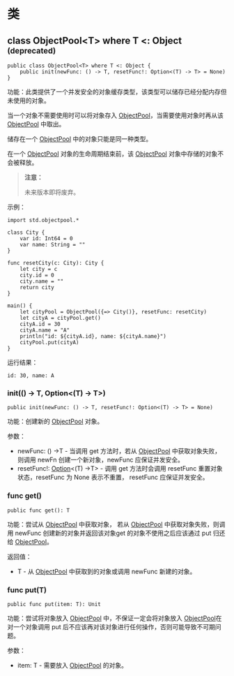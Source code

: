 # 类

## class ObjectPool\<T> where T <: Object <sup>(deprecated)</sup>

```cangjie
public class ObjectPool<T> where T <: Object {
    public init(newFunc: () -> T, resetFunc!: Option<(T) -> T> = None)
}
```

功能：此类提供了一个并发安全的对象缓存类型，该类型可以储存已经分配内存但未使用的对象。

当一个对象不需要使用时可以将对象存入 [ObjectPool](objectpool_package_classes.md#class-objectpoolt-where-t--object-deprecated)，当需要使用对象时再从该 [ObjectPool](objectpool_package_classes.md#class-objectpoolt-where-t--object-deprecated) 中取出。

储存在一个 [ObjectPool](objectpool_package_classes.md#class-objectpoolt-where-t--object-deprecated) 中的对象只能是同一种类型。

在一个 [ObjectPool](objectpool_package_classes.md#class-objectpoolt-where-t--object-deprecated) 对象的生命周期结束前，该 [ObjectPool](objectpool_package_classes.md#class-objectpoolt-where-t--object-deprecated) 对象中存储的对象不会被释放。

> **注意：**
>
> 未来版本即将废弃。

示例：

<!-- verify -->
```cangjie
import std.objectpool.*

class City {
    var id: Int64 = 0
    var name: String = ""
}

func resetCity(c: City): City {
    let city = c
    city.id = 0
    city.name = ""
    return city
}

main() {
    let cityPool = ObjectPool({=> City()}, resetFunc: resetCity)
    let cityA = cityPool.get()
    cityA.id = 30
    cityA.name = "A"
    println("id: ${cityA.id}, name: ${cityA.name}")
    cityPool.put(cityA)
}
```

运行结果：

```text
id: 30, name: A
```

### init(() -> T, Option\<(T) -> T>)

```cangjie
public init(newFunc: () -> T, resetFunc!: Option<(T) -> T> = None)
```

功能：创建新的 [ObjectPool](objectpool_package_classes.md#class-objectpoolt-where-t--object-deprecated) 对象。

参数：

- newFunc: () ->T - 当调用 get 方法时，若从 [ObjectPool](objectpool_package_classes.md#class-objectpoolt-where-t--object-deprecated) 中获取对象失败，则调用 newFn 创建一个新对象，newFunc 应保证并发安全。
- resetFunc!: [Option](../../core/core_package_api/core_package_enums.md#enum-optiont)\<(T) ->T> - 调用 get 方法时会调用 resetFunc 重置对象状态，resetFunc 为 None 表示不重置， resetFunc 应保证并发安全。

### func get()

```cangjie
public func get(): T
```

功能：尝试从 [ObjectPool](objectpool_package_classes.md#class-objectpoolt-where-t--object-deprecated) 中获取对象， 若从 [ObjectPool](objectpool_package_classes.md#class-objectpoolt-where-t--object-deprecated) 中获取对象失败，则调用 newFunc 创建新的对象并返回该对象get 的对象不使用之后应该通过 put 归还给 [ObjectPool](objectpool_package_classes.md#class-objectpoolt-where-t--object-deprecated)。

返回值：

- T - 从 [ObjectPool](objectpool_package_classes.md#class-objectpoolt-where-t--object-deprecated) 中获取到的对象或调用 newFunc 新建的对象。

### func put(T)

```cangjie
public func put(item: T): Unit
```

功能：尝试将对象放入 [ObjectPool](objectpool_package_classes.md#class-objectpoolt-where-t--object-deprecated) 中，不保证一定会将对象放入 [ObjectPool](objectpool_package_classes.md#class-objectpoolt-where-t--object-deprecated)在对一个对象调用 put 后不应该再对该对象进行任何操作，否则可能导致不可期问题。

参数：

- item: T - 需要放入 [ObjectPool](objectpool_package_classes.md#class-objectpoolt-where-t--object-deprecated) 的对象。
